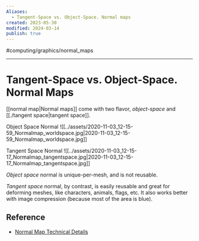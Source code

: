 ```yaml
---
Aliases:
  - Tangent-Space vs. Object-Space. Normal maps
created: 2023-05-30
modified: 2024-03-14
publish: true
---
```


#computing/graphics/normal_maps 

---
# Tangent-Space vs. Object-Space. Normal Maps
[[normal map|Normal maps]] come with two flavor, *object-space* and [[./tangent space|tangent space]].

Object Space Normal
![[../assets/2020-11-03_12-15-59_Normalmap_worldspace.jpg|2020-11-03_12-15-59_Normalmap_worldspace.jpg]]

Tangent Space Normal
![[../assets/2020-11-03_12-15-17_Normalmap_tangentspace.jpg|2020-11-03_12-15-17_Normalmap_tangentspace.jpg]]

*Object space* normal is unique-per-mesh, and is not reusable.

*Tangent space* normal, by contrast, is easily reusable and great for deforming meshes, like characters, animals, flags, etc. It also works better with image compression (because most of the area is blue).

## Reference
- [Normal Map Technical Details](http://wiki.polycount.com/wiki/Normal_Map_Technical_Details)